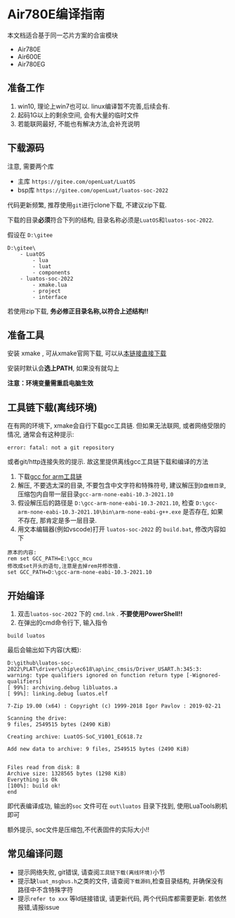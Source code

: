 # Air780E编译指南

本文档适合基于同一芯片方案的合宙模块

* Air780E
* Air600E
* Air780EG

## 准备工作

1. win10, 理论上win7也可以. linux编译暂不完善,后续会有.
2. 起码1G以上的剩余空间, 会有大量的临时文件
3. 若能联网最好, 不能也有解决方法,会补充说明

## 下载源码

注意, 需要两个库

* 主库 `https://gitee.com/openLuat/LuatOS`
* bsp库 `https://gitee.com/openLuat/luatos-soc-2022`

代码更新频繁, 推荐使用`git`进行clone下载, 不建议zip下载.

下载的目录**必须**符合下列的结构, 目录名称必须是`LuatOS`和`luatos-soc-2022`.

假设在 `D:\gitee`

```
D:\gitee\
    - LuatOS
        - lua
        - luat
        - components
    - luatos-soc-2022
        - xmake.lua
        - project
        - interface
```

若使用zip下载, **务必修正目录名称,以符合上述结构!!**

## 准备工具

安装 xmake , 可从xmake官网下载, 可以从[本链接直接下载](https://cdn.openluat-luatcommunity.openluat.com/attachment/20221113234354456_xmake-v2.7.3.win64.exe)

安装时默认会**选上PATH**, 如果没有就勾上

**注意：环境变量需重启电脑生效**

## 工具链下载(离线环境)

在有网的环境下, xmake会自行下载gcc工具链. 但如果无法联网, 或者网络受限的情况, 通常会有这种提示:

```
error: fatal: not a git repository
```

或者git/http连接失败的提示. 故这里提供离线gcc工具链下载和编译的方法

1. 下载[gcc for arm工具链](http://cdndownload.openluat.com/xmake/toolchains/gcc-arm/gcc-arm-none-eabi-10.3-2021.10-win32.zip)
2. 解压, 不要选太深的目录, 不要包含中文字符和特殊符号, 建议解压到`D盘根目录`, 压缩包内自带一层目录`gcc-arm-none-eabi-10.3-2021.10`
3. 假设解压后的路径是 `D:\gcc-arm-none-eabi-10.3-2021.10`, 检查 `D:\gcc-arm-none-eabi-10.3-2021.10\bin\arm-none-eabi-g++.exe` 是否存在, 如果不存在, 那肯定是多一层目录.
4. 用文本编辑器(例如vscode)打开 `luatos-soc-2022` 的 `build.bat`, 修改内容如下

```
原本的内容:
rem set GCC_PATH=E:\gcc_mcu
修改成set开头的语句,注意是去掉rem并修改值.
set GCC_PATH=D:\gcc-arm-none-eabi-10.3-2021.10
```

## 开始编译

1. 双击`luatos-soc-2022` 下的 `cmd.lnk` . **不要使用PowerShell!!**
2. 在弹出的cmd命令行下, 输入指令

```
build luatos
```

最后会输出如下内容(大概):

```
D:\github\luatos-soc-2022\PLAT\driver\chip\ec618\ap\inc_cmsis/Driver_USART.h:345:3: warning: type qualifiers ignored on function return type [-Wignored-qualifiers]
[ 99%]: archiving.debug libluatos.a
[ 99%]: linking.debug luatos.elf

7-Zip 19.00 (x64) : Copyright (c) 1999-2018 Igor Pavlov : 2019-02-21

Scanning the drive:
9 files, 2549515 bytes (2490 KiB)

Creating archive: LuatOS-SoC_V1001_EC618.7z

Add new data to archive: 9 files, 2549515 bytes (2490 KiB)


Files read from disk: 8
Archive size: 1328565 bytes (1298 KiB)
Everything is Ok
[100%]: build ok!
end
```

即代表编译成功, 输出的`soc` 文件可在 `out\luatos` 目录下找到, 使用LuaTools刷机即可

额外提示, soc文件是压缩包,不代表固件的实际大小!!

## 常见编译问题

* 提示网络失败, git错误, 请查阅`工具链下载(离线环境)`小节
* 提示缺`luat_msgbus.h`之类的文件, 请查阅`下载源码`,检查目录结构, 并确保没有路径中不含特殊字符
* 提示`refer to xxx` 等ld链接错误, 请更新代码, 两个代码库都需要更新. 若依然报错,请报issue

